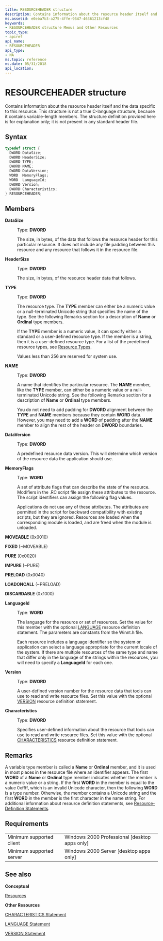 ```yaml
---
title: RESOURCEHEADER structure
description: Contains information about the resource header itself and the data specific to this resource.
ms.assetid: e0eba7b3-a275-4ffe-9347-46361213cf48
keywords:
- RESOURCEHEADER structure Menus and Other Resources
topic_type:
- apiref
api_name:
- RESOURCEHEADER
api_type:
- NA
ms.topic: reference
ms.date: 05/31/2018
api_location: 
---
```


# RESOURCEHEADER structure

Contains information about the resource header itself and the data specific to this resource. This structure is not a true C-language structure, because it contains variable-length members. The structure definition provided here is for explanation only; it is not present in any standard header file.

## Syntax


```C++
typedef struct {
  DWORD DataSize;
  DWORD HeaderSize;
  DWORD TYPE;
  DWORD NAME;
  DWORD DataVersion;
  WORD  MemoryFlags;
  WORD  LanguageId;
  DWORD Version;
  DWORD Characteristics;
} RESOURCEHEADER;
```



## Members

<dl> <dt>

**DataSize**
</dt> <dd>

Type: **DWORD**

</dd> <dd>

The size, in bytes, of the data that follows the resource header for this particular resource. It does not include any file padding between this resource and any resource that follows it in the resource file.

</dd> <dt>

**HeaderSize**
</dt> <dd>

Type: **DWORD**

</dd> <dd>

The size, in bytes, of the resource header data that follows.

</dd> <dt>

**TYPE**
</dt> <dd>

Type: **DWORD**

</dd> <dd>

The resource type. The **TYPE** member can either be a numeric value or a null-terminated Unicode string that specifies the name of the type. See the following Remarks section for a description of **Name** or **Ordinal** type members.

If the **TYPE** member is a numeric value, it can specify either a standard or a user-defined resource type. If the member is a string, then it is a user-defined resource type. For a list of the predefined resource types, see [Resource Types](https://docs.microsoft.com/windows/desktop/menurc/resource-types).

Values less than 256 are reserved for system use.

</dd> <dt>

**NAME**
</dt> <dd>

Type: **DWORD**

</dd> <dd>

A name that identifies the particular resource. The **NAME** member, like the **TYPE** member, can either be a numeric value or a null-terminated Unicode string. See the following Remarks section for a description of **Name** or **Ordinal** type members.

You do not need to add padding for **DWORD** alignment between the **TYPE** and **NAME** members because they contain **WORD** data. However, you may need to add a **WORD** of padding after the **NAME** member to align the rest of the header on **DWORD** boundaries.

</dd> <dt>

**DataVersion**
</dt> <dd>

Type: **DWORD**

</dd> <dd>

A predefined resource data version. This will determine which version of the resource data the application should use.

</dd> <dt>

**MemoryFlags**
</dt> <dd>

Type: **WORD**

</dd> <dd>

A set of attribute flags that can describe the state of the resource. Modifiers in the .RC script file assign these attributes to the resource. The script identifiers can assign the following flag values.

Applications do not use any of these attributes. The attributes are permitted in the script for backward compatibility with existing scripts, but they are ignored. Resources are loaded when the corresponding module is loaded, and are freed when the module is unloaded.

<dt>

<span id="MOVEABLE"></span><span id="moveable"></span>

**MOVEABLE** (0x0010)


</dt> <dd></dd> <dt>

<span id="FIXED"></span><span id="fixed"></span>

**FIXED** (~MOVEABLE)


</dt> <dd></dd> <dt>

<span id="PURE"></span><span id="pure"></span>

**PURE** (0x0020)


</dt> <dd></dd> <dt>

<span id="IMPURE"></span><span id="impure"></span>

**IMPURE** (~PURE)


</dt> <dd></dd> <dt>

<span id="PRELOAD"></span><span id="preload"></span>

**PRELOAD** (0x0040)


</dt> <dd></dd> <dt>

<span id="LOADONCALL"></span><span id="loadoncall"></span>

**LOADONCALL** (~PRELOAD)


</dt> <dd></dd> <dt>

<span id="DISCARDABLE"></span><span id="discardable"></span>

**DISCARDABLE** (0x1000)


</dt> <dd></dd> </dl> </dd> <dt>

**LanguageId**
</dt> <dd>

Type: **WORD**

</dd> <dd>

The language for the resource or set of resources. Set the value for this member with the optional [LANGUAGE](https://msdn.microsoft.com/library/Aa381019(v=VS.85).aspx) resource definition statement. The parameters are constants from the Winnt.h file.

Each resource includes a language identifier so the system or application can select a language appropriate for the current locale of the system. If there are multiple resources of the same type and name that differ only in the language of the strings within the resources, you will need to specify a **LanguageId** for each one.

</dd> <dt>

**Version**
</dt> <dd>

Type: **DWORD**

</dd> <dd>

A user-defined version number for the resource data that tools can use to read and write resource files. Set this value with the optional [VERSION](https://msdn.microsoft.com/library/Aa381059(v=VS.85).aspx) resource definition statement.

</dd> <dt>

**Characteristics**
</dt> <dd>

Type: **DWORD**

</dd> <dd>

Specifies user-defined information about the resource that tools can use to read and write resource files. Set this value with the optional [CHARACTERISTICS](https://msdn.microsoft.com/library/Aa380872(v=VS.85).aspx) resource definition statement.

</dd> </dl>

## Remarks

A variable type member is called a **Name** or **Ordinal** member, and it is used in most places in the resource file where an identifier appears. The first **WORD** of a **Name** or **Ordinal** type member indicates whether the member is a numeric value or a string. If the first **WORD** in the member is equal to the value 0xffff, which is an invalid Unicode character, then the following **WORD** is a type number. Otherwise, the member contains a Unicode string and the first **WORD** in the member is the first character in the name string. For additional information about resource definition statements, see [Resource-Definition Statements](https://msdn.microsoft.com/library/Aa381043(v=VS.85).aspx).

## Requirements



|                                     |                                                            |
|-------------------------------------|------------------------------------------------------------|
| Minimum supported client<br/> | Windows 2000 Professional \[desktop apps only\]<br/> |
| Minimum supported server<br/> | Windows 2000 Server \[desktop apps only\]<br/>       |



## See also

<dl> <dt>

**Conceptual**
</dt> <dt>

[Resources](resources.md)
</dt> <dt>

**Other Resources**
</dt> <dt>

[CHARACTERISTICS Statement](https://msdn.microsoft.com/library/Aa380872(v=VS.85).aspx)
</dt> <dt>

[LANGUAGE Statement](https://msdn.microsoft.com/library/Aa381019(v=VS.85).aspx)
</dt> <dt>

[VERSION Statement](https://msdn.microsoft.com/library/Aa381059(v=VS.85).aspx)
</dt> </dl>

 

 





